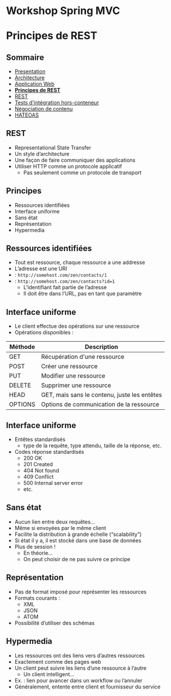 # Workshop Spring MVC<br><br><i class="fa fa-comments" aria-hidden="true"></i>Principes de REST

<!-- .slide: class="page-title" -->



## Sommaire

<!-- .slide: class="toc" -->

*   [Presentation](#/1)
*   [Architecture](#/2)
*   [Application Web](#/3)
*   **[Principes de REST](#/4)**
*   [REST](#/5)
*   [Tests d'intégration hors-conteneur](#/6)
*   [Négociation de contenu](#/7)
*   [HATEOAS](#/8)



## REST

*   Representational State Transfer
*   Un style d’architecture
*   Une façon de faire communiquer des applications
*   Utiliser HTTP comme un protocole applicatif
    *   Pas seulement comme un protocole de transport



## Principes

*   Ressources identifiées   
*   Interface uniforme
*   Sans état
*   Représentation
*   Hypermedia



## Ressources identifiées

*   Tout est ressource, chaque ressource a une addresse   
*   L’adresse est une URI
*   <i class="fa fa-thumbs-o-up" aria-hidden="true"></i> : `http://somehost.com/zen/contacts/1`
*   <i class="fa fa-thumbs-o-down" aria-hidden="true"></i> : `http://somehost.com/zen/contacts?id=1`
    *   L’identifiant fait partie de l’adresse
    *   Il doit être dans l’URL, pas en tant que paramètre



## Interface uniforme

*   Le client effectue des opérations sur une ressource   
*   Opérations disponibles :

| Méthode | Description |
|---------|--------|
| GET | Récupération d'une ressource |
| POST | Créer une ressource |
| PUT | Modifier une ressource |
| DELETE | Supprimer une ressource |
| HEAD | GET, mais sans le contenu, juste les entêtes |
| OPTIONS | Options de communication de la ressource |



## Interface uniforme

*   Entêtes standardisés
    *   type de la requête, type attendu, taille de la réponse, etc.
*   Codes réponse standardisés
    *   200 OK
    *   201 Created
    *   404 Not found
    *   409 Conflict
    *   500 Internal server error
    *   etc.



## Sans état

*   Aucun lien entre deux requêtes...
*   Même si envoyées par le même client
*   Facilite la distribution à grande échelle (“scalability”)   
*   Si état il y a, il est stocké dans une base de données
*   Plus de session !
    *   En théorie...
    *   On peut choisir de ne pas suivre ce principe



## Représentation

*   Pas de format imposé pour représenter les ressources   
*   Formats courants :
    *   XML
    *   JSON
    *   ATOM
*   Possibilité d’utiliser des schémas



## Hypermedia

*   Les ressources ont des liens vers d’autres ressources
*   Exactement comme des pages web
*   Un client peut suivre les liens d’une ressource à l’autre
    *   Un client intelligent...
*   Ex. : lien pour avancer dans un workflow ou l’annuler
*   Généralement, entente entre client et fournisseur du service



<!-- .slide: class="page-questions" -->
